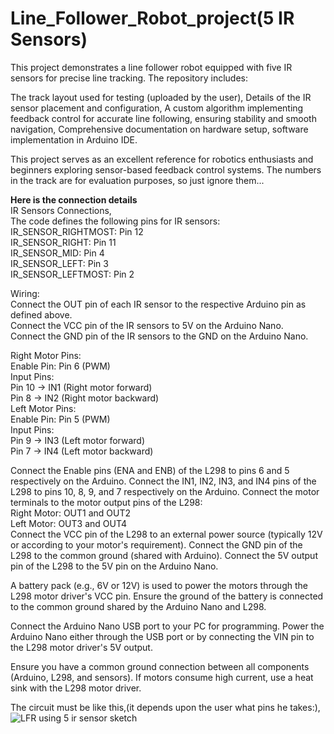 # Line_Follower_Robot_project(5 IR Sensors)
This project demonstrates a line follower robot equipped with five IR sensors for precise line tracking. The repository includes:

   The track layout used for testing (uploaded by the user),
   Details of the IR sensor placement and configuration,
   A custom algorithm implementing feedback control for accurate line following, ensuring stability and smooth navigation,
   Comprehensive documentation on hardware setup, software implementation in Arduino IDE.

This project serves as an excellent reference for robotics enthusiasts and beginners exploring sensor-based feedback control systems.
The numbers in the track are for evaluation purposes, so just ignore them...

**Here is the connection details**<br>
IR Sensors Connections,<br>
The code defines the following pins for IR sensors:<br>
IR_SENSOR_RIGHTMOST: Pin 12<br>
IR_SENSOR_RIGHT: Pin 11<br>
IR_SENSOR_MID: Pin 4<br>
IR_SENSOR_LEFT: Pin 3<br>
IR_SENSOR_LEFTMOST: Pin 2

Wiring:<br>
Connect the OUT pin of each IR sensor to the respective Arduino pin as defined above.<br>
Connect the VCC pin of the IR sensors to 5V on the Arduino Nano.<br>
Connect the GND pin of the IR sensors to the GND on the Arduino Nano.

Right Motor Pins:<br>
Enable Pin: Pin 6 (PWM)<br>
Input Pins:<br>
Pin 10 → IN1 (Right motor forward)<br>
Pin 8 → IN2 (Right motor backward)<br>
Left Motor Pins:<br>
Enable Pin: Pin 5 (PWM)<br>
Input Pins:<br>
Pin 9 → IN3 (Left motor forward)<br>
Pin 7 → IN4 (Left motor backward)<br>

Connect the Enable pins (ENA and ENB) of the L298 to pins 6 and 5 respectively on the Arduino.
Connect the IN1, IN2, IN3, and IN4 pins of the L298 to pins 10, 8, 9, and 7 respectively on the Arduino.
Connect the motor terminals to the motor output pins of the L298:<br>
Right Motor: OUT1 and OUT2<br>
Left Motor: OUT3 and OUT4<br>
Connect the VCC pin of the L298 to an external power source (typically 12V or according to your motor's requirement).
Connect the GND pin of the L298 to the common ground (shared with Arduino).
Connect the 5V output pin of the L298 to the 5V pin on the Arduino Nano.

A battery pack (e.g., 6V or 12V) is used to power the motors through the L298 motor driver's VCC pin.
Ensure the ground of the battery is connected to the common ground shared by the Arduino Nano and L298.

Connect the Arduino Nano USB port to your PC for programming.
Power the Arduino Nano either through the USB port or by connecting the VIN pin to the L298 motor driver's 5V output.

Ensure you have a common ground connection between all components (Arduino, L298, and sensors).
If motors consume high current, use a heat sink with the L298 motor driver.

The circuit must be like this,(it depends upon the user what pins he takes:),
![LFR using 5 ir sensor sketch](https://github.com/user-attachments/assets/16ffd835-c851-4a2b-9569-fbb1e422c64c)







   
